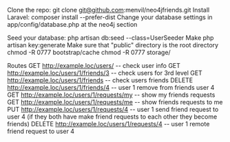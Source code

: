 Clone the repo: git clone git@github.com:menvil/neo4jfriends.git
Install Laravel: composer install --prefer-dist
Change your database settings in app/config/database.php at the neo4j section

Seed your database: php artisan db:seed --class=UserSeeder
Make php artisan key:generate
Make sure that "public" directory is the root directory
chmod -R 0777 bootstrap/cache
chmod -R 0777 storage/

Routes
GET http://example.loc/users/  -- check user info
GET http://example.loc/users/1/friends/3 -- check users for 3rd level
GET http://example.loc/users/1/friends -- check users friends
DELETE http://example.loc/users/1/friends/4 -- user 1 remove from friends user 4
GET http://example.loc/users/1/requests/my -- show my friends requests
GET http://example.loc/users/1/requests/me -- show friends requests to me
PUT http://example.loc/users/1/requests/4 -- user 1 send friend request to user 4 (if they both have make friend requests to each other they become friends)
DELETE http://example.loc/users/1/requests/4 -- user 1 remote friend request to user 4